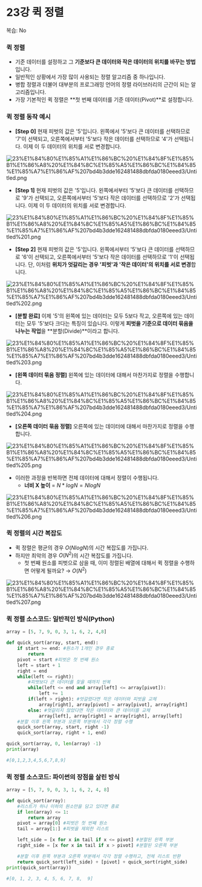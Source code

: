 # 23강 퀵 정렬

복습: No

### 퀵 정렬

- 기준 데이터를 설정하고 그 **기준보다 큰 데이터와 작은 데이터의 위치를 바꾸는 방법**입니다.
- 일반적인 상황에서 가장 많이 사용되는 정렬 알고리즘 중 하나입니다.
- 병합 정렬과 더불어 대부분의 프로그래밍 언어의 정렬 라이브러리의 근간이 되는 알고리즘입니다.
- 가장 기본적인 퀵 정렬은 **첫 번째 데이터를 기준 데이터(Pivot)**로 설정합니다.

### 퀵 정렬 동작 예시

- **[Step 0]** 현재 피벗의 값은 '5'입니다. 왼쪽에서 '5'보다 큰 데이터를 선택하므로 '7'이 선택되고, 오른쪽에서부터 '5'보다 작은 데이터를 선택하므로 '4'가 선택됩니다. 이제 이 두 데이터의 위치를 서로 변경합니다.

![23%E1%84%80%E1%85%A1%E1%86%BC%20%E1%84%8F%E1%85%B1%E1%86%A8%20%E1%84%8C%E1%85%A5%E1%86%BC%E1%84%85%E1%85%A7%E1%86%AF%207bd4b3dde162481488dbfda0180eeed3/Untitled.png](23%E1%84%80%E1%85%A1%E1%86%BC%20%E1%84%8F%E1%85%B1%E1%86%A8%20%E1%84%8C%E1%85%A5%E1%86%BC%E1%84%85%E1%85%A7%E1%86%AF%207bd4b3dde162481488dbfda0180eeed3/Untitled.png)

- **[Step 1]** 현재 피벗의 값은 '5'입니다. 왼쪽에서부터 '5'보다 큰 데이터를 선택하므로 '9'가 선택되고, 오른쪽에서부터 '5'보다 작은 데이터를 선택하므로 '2'가 선택됩니다. 이제 이 두 데이터의 위치를 서로 변경합니다.

![23%E1%84%80%E1%85%A1%E1%86%BC%20%E1%84%8F%E1%85%B1%E1%86%A8%20%E1%84%8C%E1%85%A5%E1%86%BC%E1%84%85%E1%85%A7%E1%86%AF%207bd4b3dde162481488dbfda0180eeed3/Untitled%201.png](23%E1%84%80%E1%85%A1%E1%86%BC%20%E1%84%8F%E1%85%B1%E1%86%A8%20%E1%84%8C%E1%85%A5%E1%86%BC%E1%84%85%E1%85%A7%E1%86%AF%207bd4b3dde162481488dbfda0180eeed3/Untitled%201.png)

- **[Step 2]** 현재 피벗의 값은 '5'입니다. 왼쪽에서부터 '5'보다 큰 데이터를 선택하므로 '6'이 선택되고, 오른쪽에서부터 '5'보다 작은 데이터를 선택하므로 '1'이 선택됩니다. 단, 이처럼 **위치가 엇갈리는 경우 '피벗'과 '작은 데이터'의 위치를 서로 변경**합니다.

![23%E1%84%80%E1%85%A1%E1%86%BC%20%E1%84%8F%E1%85%B1%E1%86%A8%20%E1%84%8C%E1%85%A5%E1%86%BC%E1%84%85%E1%85%A7%E1%86%AF%207bd4b3dde162481488dbfda0180eeed3/Untitled%202.png](23%E1%84%80%E1%85%A1%E1%86%BC%20%E1%84%8F%E1%85%B1%E1%86%A8%20%E1%84%8C%E1%85%A5%E1%86%BC%E1%84%85%E1%85%A7%E1%86%AF%207bd4b3dde162481488dbfda0180eeed3/Untitled%202.png)

- **[분할 완료]** 이제 '5'의 왼쪽에 있는 데이터는 모두 5보다 작고, 오른쪽에 있는 데이터는 모두 '5'보다 크다는 특징이 있습니다. 이렇게 **피벗을 기준으로 데이터 묶음을 나누는 작업**을 **분할(Divide)**이라고 합니다.

![23%E1%84%80%E1%85%A1%E1%86%BC%20%E1%84%8F%E1%85%B1%E1%86%A8%20%E1%84%8C%E1%85%A5%E1%86%BC%E1%84%85%E1%85%A7%E1%86%AF%207bd4b3dde162481488dbfda0180eeed3/Untitled%203.png](23%E1%84%80%E1%85%A1%E1%86%BC%20%E1%84%8F%E1%85%B1%E1%86%A8%20%E1%84%8C%E1%85%A5%E1%86%BC%E1%84%85%E1%85%A7%E1%86%AF%207bd4b3dde162481488dbfda0180eeed3/Untitled%203.png)

- **[왼쪽 데이터 묶음 정렬]** 왼쪽에 있는 데이터에 대해서 마찬가지로 정렬을 수행합니다.

![23%E1%84%80%E1%85%A1%E1%86%BC%20%E1%84%8F%E1%85%B1%E1%86%A8%20%E1%84%8C%E1%85%A5%E1%86%BC%E1%84%85%E1%85%A7%E1%86%AF%207bd4b3dde162481488dbfda0180eeed3/Untitled%204.png](23%E1%84%80%E1%85%A1%E1%86%BC%20%E1%84%8F%E1%85%B1%E1%86%A8%20%E1%84%8C%E1%85%A5%E1%86%BC%E1%84%85%E1%85%A7%E1%86%AF%207bd4b3dde162481488dbfda0180eeed3/Untitled%204.png)

- **[오른쪽 데이터 묶음 정렬]** 오른쪽에 있는 데이터에 대해서 마찬가지로 정렬을 수행합니다.

![23%E1%84%80%E1%85%A1%E1%86%BC%20%E1%84%8F%E1%85%B1%E1%86%A8%20%E1%84%8C%E1%85%A5%E1%86%BC%E1%84%85%E1%85%A7%E1%86%AF%207bd4b3dde162481488dbfda0180eeed3/Untitled%205.png](23%E1%84%80%E1%85%A1%E1%86%BC%20%E1%84%8F%E1%85%B1%E1%86%A8%20%E1%84%8C%E1%85%A5%E1%86%BC%E1%84%85%E1%85%A7%E1%86%AF%207bd4b3dde162481488dbfda0180eeed3/Untitled%205.png)

- 이러한 과정을 반복하면 전체 데이터에 대해서 정렬이 수행됩니다.
    - **너비 X 높이** = $N * logN = NlogN$

![23%E1%84%80%E1%85%A1%E1%86%BC%20%E1%84%8F%E1%85%B1%E1%86%A8%20%E1%84%8C%E1%85%A5%E1%86%BC%E1%84%85%E1%85%A7%E1%86%AF%207bd4b3dde162481488dbfda0180eeed3/Untitled%206.png](23%E1%84%80%E1%85%A1%E1%86%BC%20%E1%84%8F%E1%85%B1%E1%86%A8%20%E1%84%8C%E1%85%A5%E1%86%BC%E1%84%85%E1%85%A7%E1%86%AF%207bd4b3dde162481488dbfda0180eeed3/Untitled%206.png)

### 퀵 정렬의 시간 복잡도

- 퀵 정렬은 평균의 경우 $O(NlogN)$의 시간 복잡도를 가집니다.
- 하지만 최악의 경우 $O(N^2)$의 시간 복잡도를 가집니다.
    - 첫 번째 원소를 피벗으로 삼을 때, 이미 정렬된 배열에 대해서 퀵 정렬을 수행하면 어떻게 될까요? →  $O(N^2)$

![23%E1%84%80%E1%85%A1%E1%86%BC%20%E1%84%8F%E1%85%B1%E1%86%A8%20%E1%84%8C%E1%85%A5%E1%86%BC%E1%84%85%E1%85%A7%E1%86%AF%207bd4b3dde162481488dbfda0180eeed3/Untitled%207.png](23%E1%84%80%E1%85%A1%E1%86%BC%20%E1%84%8F%E1%85%B1%E1%86%A8%20%E1%84%8C%E1%85%A5%E1%86%BC%E1%84%85%E1%85%A7%E1%86%AF%207bd4b3dde162481488dbfda0180eeed3/Untitled%207.png)

### 퀵 정렬 소스코드: 일반적인 방식(Python)

```python
array = [5, 7, 9, 0, 3, 1, 6, 2, 4,8]

def quick_sort(array, start, end):
	if start >= end: #원소가 1개인 경우 종료
		return
	pivot = start #피벗은 첫 번째 원소
	left = start + 1
	right = end
	while(left <= right):
		#피벗보다 큰 데이터를 찾을 때까지 반복
		while(left <= end and array[left] <= array[pivot]):
			left += 1
		if(left > right): #엇갈렸다면 작은 데이터와 피벗을 교체
			array[right], array[pivot] = array[pivot], array[right]
		else: #엇갈리지 않았다면 작은 데이터와 큰 데이터를 교체
			array[left], array[right] = array[right], array[left]
	#분할 이후 왼쪽 부분과 오른쪽 부분에서 각각 정렬 수행
	quick_sort(array, start, right -1)
	quick_sort(array, right + 1, end)

quick_sort(array, 0, len(array) -1)
print(array)

#[0,1,2,3,4,5,6,7,8,9]
```

### 퀵 정렬 소스코드: 파이썬의 장점을 살린 방식

```python
array = [5, 7, 9, 0, 3, 1, 6, 2, 4, 8]

def quick_sort(array):
	#리스트가 하나 이하의 원소만을 담고 있다면 종료
	if len(array) <= 1:
		return array
	pivot = array[0] #피벗은 첫 번째 원소
	tail = array[1:] #피벗을 제외한 리스트

	left_side = [x for x in tail if x <= pivot] #분할된 왼쪽 부분
	right_side = [x for x in tail if x > pivot] #분할된 오른쪽 부분

	#분할 이후 왼쪽 부분과 오른쪽 부분에서 각각 정렬 수행하고, 전체 리스트 반환
	return quick_sort(left_side) + [pivot] + quick_sort(right_side)
print(quick_sort(array))

#[0, 1, 2, 3, 4, 5, 6, 7, 8,  9]
```